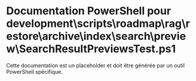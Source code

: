 # Documentation PowerShell pour development\scripts\roadmap\rag\restore\archive\index\search\preview\SearchResultPreviewsTest.ps1

Cette documentation est un placeholder et doit être générée par un outil PowerShell spécifique.
